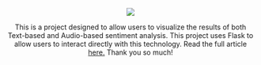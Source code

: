 <p align="center">
  <img src = "https://github.com/AnirudhSekar/Emotion-AI-Integration-with-Flask/assets/77504087/32f57c70-d48e-4ff9-becb-6c629ec450d5" />
</p>
<p align="center">
  This is a project designed to allow users to visualize the results of both Text-based and Audio-based sentiment analysis. This project uses Flask to allow users to interact directly with this technology. Read the full article <a href="https://medium.com/@anirudhsekar2008/an-implementation-of-text-and-audio-sentiment-analysis-using-ai-727f9ebd3721" target="_blank">here.</a> Thank you so much!
</p>
